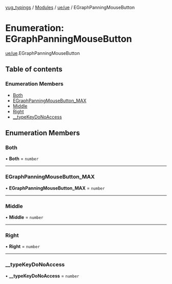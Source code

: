 [yug_typings](../README.md) / [Modules](../modules.md) / [ue/ue](../modules/ue_ue.md) / EGraphPanningMouseButton

# Enumeration: EGraphPanningMouseButton

[ue/ue](../modules/ue_ue.md).EGraphPanningMouseButton

## Table of contents

### Enumeration Members

- [Both](ue_ue.EGraphPanningMouseButton.md#both)
- [EGraphPanningMouseButton\_MAX](ue_ue.EGraphPanningMouseButton.md#egraphpanningmousebutton_max)
- [Middle](ue_ue.EGraphPanningMouseButton.md#middle)
- [Right](ue_ue.EGraphPanningMouseButton.md#right)
- [\_\_typeKeyDoNoAccess](ue_ue.EGraphPanningMouseButton.md#__typekeydonoaccess)

## Enumeration Members

### Both

• **Both** = `number`

___

### EGraphPanningMouseButton\_MAX

• **EGraphPanningMouseButton\_MAX** = `number`

___

### Middle

• **Middle** = `number`

___

### Right

• **Right** = `number`

___

### \_\_typeKeyDoNoAccess

• **\_\_typeKeyDoNoAccess** = `number`
